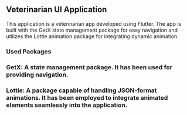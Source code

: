 ## Veterinarian UI Application

This application is a veterinarian app developed using Flutter.
The app is built with the GetX state management package for easy navigation and utilizes the Lottie animation package for integrating dynamic animation.

### Used Packages

### GetX: A state management package. It has been used for providing navigation.  
### Lottie: A package capable of handling JSON-format animations. It has been employed to integrate animated elements seamlessly into the application.
